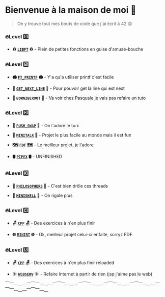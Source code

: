 # Bienvenue à la maison de moi 🦧

>On y trouve tout mes bouts de code que j'ai écrit à 42 😊


### 🔥Level 0️⃣

- **♻️ [`LIBFT`](https://github.com/sbelomet/libft) ♻️** - Plein de petites fonctions en guise d'amuse-bouche


##

### 🔥Level 1️⃣

- **🖨 [`FT_PRINTF`](https://github.com/sbelomet/printf) 🖨** - Y'a qu'a utiliser printf c'est facile

- **📖 [`GET_NEXT_LINE`](https://github.com/sbelomet/get_next_line) 📖** - Pour pouvoir get la line qui est next

- **🚜 `BORN2BEROOT` 🚜** - Va voir chez Pasquale je vais pas refaire un tuto


##

### 🔥Level 2️⃣

- **🧮 [`PUSH_SWAP`](https://github.com/sbelomet/push_swap) 🧮** - On l'adore le turc

- **📣 [`MINITALK`](https://github.com/sbelomet/minitalk) 📣** - Projet le plus facile au monde mais il est fun

- **🗺 [`FDF`](https://github.com/sbelomet/fdf) 🗺** - Le meilleur projet, je l'adore

- **🛢 [`PIPEX`](https://github.com/sbelomet/pipex) 🛢** - UNFINISHED


##

### 🔥Level 3️⃣

- **🤔 [`PHILOSOPHERS`](https://github.com/sbelomet/philosophers) 🤔** - C'est bien drôle ces threads

- **💾 [`MINISHELL`](https://github.com/sbelomet/minishell) 💾** - On rigole plus


##

### 🔥Level 4️⃣

- **🪑 [`CPP`](https://github.com/sbelomet/42CPP) 🪑** - Des exercices à n'en plus finir

- **🌐 [`MINIRT`](https://github.com/sbelomet/miniRT) 🌐** - Ok, meilleur projet celui-ci enfaite, sorryz FDF


##

### 🔥Level 5️⃣

- **🪑 [`CPP`](https://github.com/sbelomet/42CPP) 🪑** - Des exercices à n'en plus finir reloaded

- **☀️ [`WEBSERV`](https://github.com/sbelomet/webserv) ☀️** - Refaire Internet à partir de rien (jsp j'aime pas le web)
  
⎺⎻⎼⎽⎼⎻⎺⎻⎼⎽⎼⎻⎺⎻⎼⎽⎼⎻⎺⎻⎼⎽⎼⎻⎺⎻⎼⎽⎼⎻⎺⎻⎼⎽⎼⎻⎺⎻⎼⎽⎼⎻⎺⎻⎼⎽
